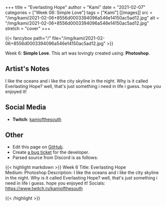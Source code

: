 +++
title =       "Everlasting Hope"
author =      "Kami"
date =        "2021-02-07"
categories =  ["Week 06: Simple Love"]
tags =        ["Kami"]
[[images]]
                      src = "/img/kami/2021-02-06+8556d0003394096a546e14150ac5ad12.jpg"
                      alt = "/img/kami/2021-02-06+8556d0003394096a546e14150ac5ad12.jpg"
                      stretch = "cover"
+++


{{< fancybox path="/" file="/img/kami/2021-02-06+8556d0003394096a546e14150ac5ad12.jpg" >}}


Week 6: **Simple Love**. This art was lovingly created using: **Photoshop**.

## Artist's Notes

I like the oceans and i like the city skyline in the night. Why is it called Everlasting Hope? well, that's just something i need in life i guess. hope you enjoyed it!

## Social Media

- **Twitch**: [kamiofthesouth]()


## Other

- Edit this page on [GitHub](https://github.com/teaminkling/web-refresh/edit/main/blog/content/blog/kami-week-6-d09a.md).
- Create [a bug ticket](https://github.com/teaminkling/web-refresh/issues/new?assignees=&labels=bug&template=problem-report.md&title=) for the developer.
- Parsed source from Discord is as follows:

{{< highlight markdown >}}
Week 6
Title: Everlasting Hope                                                                                                                           
Medium: Photoshop
Description: I like the oceans and i like the city skyline in the night. Why is it called Everlasting Hope? well, that's just something i need in life i guess. hope you enjoyed it!
Socials: https://www.twitch.tv/kamiofthesouth


{{< /highlight >}}